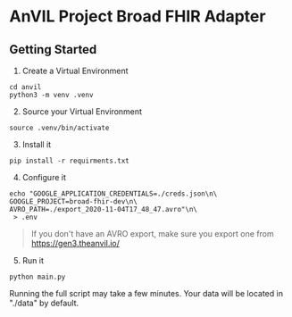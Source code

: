 # AnVIL Project Broad FHIR Adapter

## Getting Started

1. Create a Virtual Environment

```
cd anvil
python3 -m venv .venv
```

2. Source your Virtual Environment

```
source .venv/bin/activate
```

3. Install it

```
pip install -r requirments.txt
```

4. Configure it

```
echo "GOOGLE_APPLICATION_CREDENTIALS=./creds.json\n\
GOOGLE_PROJECT=broad-fhir-dev\n\
AVRO_PATH=./export_2020-11-04T17_48_47.avro"\n\
 > .env
```

> If you don't have an AVRO export, make sure you export one from https://gen3.theanvil.io/

5. Run it

```
python main.py
```

Running the full script may take a few minutes. Your data will be located in "./data" by default.
